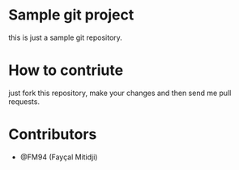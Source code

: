 # Sample git project
this is just a sample git repository.

# How to contriute

just fork this repository, make your changes and then send 
me pull requests.

# Contributors
* @FM94 (Fayçal Mitidji)

